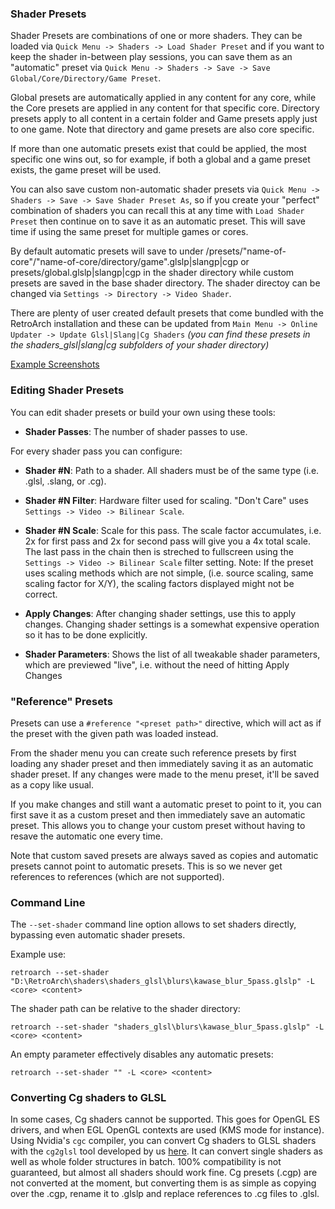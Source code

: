 ### Shader Presets

Shader Presets are combinations of one or more shaders. They can be loaded via `Quick Menu -> Shaders -> Load Shader Preset` and if you want to keep the shader in-between play sessions, you can save them as an "automatic" preset via `Quick Menu -> Shaders -> Save -> Save Global/Core/Directory/Game Preset`.

Global presets are automatically applied in any content for any core, while the Core presets are applied in any content for that specific core. Directory presets apply to all content in a certain folder and Game presets apply just to one game. Note that directory and game presets are also core specific.

If more than one automatic presets exist that could be applied, the most specific one wins out, so for example, if both a global and a game preset exists, the game preset will be used.

You can also save custom non-automatic shader presets via `Quick Menu -> Shaders -> Save -> Save Shader Preset As`, so if you create your "perfect" combination of shaders you can recall this at any time with `Load Shader Preset` then continue on to save it as an automatic preset. This will save time if using the same preset for multiple games or cores.

By default automatic presets will save to under /presets/"name-of-core"/"name-of-core/directory/game".glslp|slangp|cgp or presets/global.glslp|slangp|cgp in the shader directory while custom presets are saved in the base shader directory. The shader directoy can be changed via `Settings -> Directory -> Video Shader`.

There are plenty of user created default presets that come bundled with the RetroArch installation and these can be updated from `Main Menu -> Online Updater -> Update Glsl|Slang|Cg Shaders` *(you can find these presets in the shaders_glsl|slang|cg subfolders of your shader directory)*

[Example Screenshots](https://docs.libretro.com/shader/introduction/)

### Editing Shader Presets

You can edit shader presets or build your own using these tools:
- **Shader Passes**: The number of shader passes to use.

For every shader pass you can configure:
- **Shader #N**: Path to a shader. All shaders must be of the same type (i.e. .glsl, .slang, or .cg).
- **Shader #N Filter**: Hardware filter used for scaling. "Don't Care" uses `Settings -> Video -> Bilinear Scale`.
- **Shader #N Scale**: Scale for this pass. The scale factor accumulates, i.e. 2x for first pass and 2x for second pass will give you a 4x total scale. The last pass in the chain then is streched to fullscreen using the `Settings -> Video -> Bilinear Scale` filter setting.
Note: If the preset uses scaling methods which are not simple, (i.e. source scaling, same scaling factor for X/Y), the scaling factors displayed might not be correct.

- **Apply Changes**: After changing shader settings, use this to apply changes. Changing shader settings is a somewhat expensive operation so it has to be done explicitly.
- **Shader Parameters**: Shows the list of all tweakable shader parameters, which are previewed "live", i.e. without the need of hitting Apply Changes

### "Reference" Presets

Presets can use a `#reference "<preset path>"` directive, which will act as if the preset with the given path was loaded instead.

From the shader menu you can create such reference presets by first loading any shader preset and then immediately saving it as an automatic shader preset. If any changes were made to the menu preset, it'll be saved as a copy like usual.

If you make changes and still want a automatic preset to point to it, you can first save it as a custom preset and then immediately save an automatic preset. This allows you to change your custom preset without having to resave the automatic one every time.

Note that custom saved presets are always saved as copies and automatic presets cannot point to automatic presets. This is so we never get references to references (which are not supported).

### Command Line
The `--set-shader` command line option allows to set shaders directly, bypassing even automatic shader presets.

Example use:
    
    retroarch --set-shader "D:\RetroArch\shaders\shaders_glsl\blurs\kawase_blur_5pass.glslp" -L <core> <content>
    
The shader path can be relative to the shader directory:
    
    retroarch --set-shader "shaders_glsl\blurs\kawase_blur_5pass.glslp" -L <core> <content>
    
An empty parameter effectively disables any automatic presets:
    
    retroarch --set-shader "" -L <core> <content>
    
### Converting Cg shaders to GLSL
In some cases, Cg shaders cannot be supported. This goes for OpenGL ES drivers, and when EGL OpenGL contexts are used (KMS mode for instance). Using Nvidia's `cgc` compiler, you can convert Cg shaders to GLSL shaders with the `cg2glsl` tool developed by us [here](https://github.com/Themaister/RetroArch/blob/master/tools/cg2glsl.py). It can convert single shaders as well as whole folder structures in batch.
100% compatibility is not guaranteed, but almost all shaders should work fine. Cg presets (.cgp) are not converted at the moment, but converting them is as simple as copying over the .cgp, rename it to .glslp and replace references to .cg files to .glsl.
